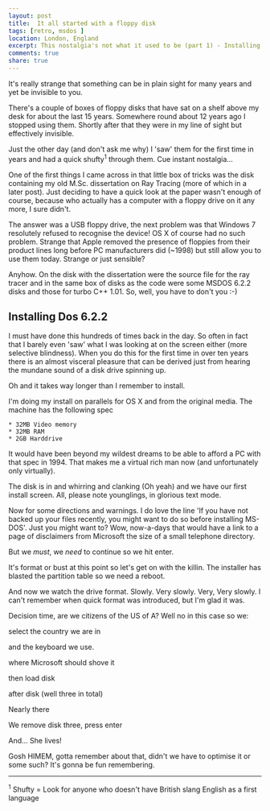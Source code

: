 ```yaml
---
layout: post
title:  It all started with a floppy disk
tags: [retro, msdos ]
location: London, England
excerpt: This nostalgia's not what it used to be (part 1) - Installing MSDOS 6.2.2
comments: true
share: true
---
```


It's really strange that something can be in plain sight for many years and yet be invisible to you.

There's a couple of boxes of floppy disks that have sat on a shelf above my desk for about the last 15 years. Somewhere round about 12 years ago I stopped using them. Shortly after that they were in my line of sight but effectively invisible.

Just the other day (and don't ask me why) I 'saw' them for the first time in years and had a quick shufty<sup>1</sup> through them. Cue instant nostalgia...

One of the first things I came across in that little box of tricks was the disk containing my old M.Sc. dissertation on Ray Tracing (more of which in a later post). Just deciding to have a quick look at the paper wasn't enough of course, because who actually has a computer with a floppy drive on it any more, I sure didn't.

The answer was a USB floppy drive, the next problem was that Windows 7 resolutely refused to recognise the device! OS X of course had no such problem. Strange that Apple removed the presence of floppies from their product lines long before PC manufacturers did (~1998) but still allow you to use them today. Strange or just sensible?

Anyhow. On the disk with the dissertation were the source file for the ray tracer and in the same box of disks as the code were some MSDOS 6.2.2 disks and those for turbo C++ 1.01. So, well, you have to don't you :-)

Installing Dos 6.2.2
--------------------

I must have done this hundreds of times back in the day. So often in fact that I barely even 'saw' what I was looking at on the screen either (more selective blindness). When you do this for the first time in over ten years there is an almost visceral pleasure that can be derived just from hearing the mundane sound of a disk drive spinning up.

Oh and it takes way longer than I remember to install.

I'm doing my install on parallels for OS X and from the original media. The machine has the following spec

	* 32MB Video memory
	* 32MB RAM
	* 2GB Harddrive

It would have been beyond my wildest dreams to be able to afford a PC with that spec in 1994. That makes me a virtual rich man now (and unfortunately only virtually).

The disk is in and whirring and clanking (Oh yeah) and we have our first install screen. All, please note younglings, in glorious text mode.



<div class="dbImg centeredImg dos" data-src="2012-07-21/001.png" ></div>


Now for some directions and warnings. I do love the line 'If you have not backed up your files recently, you might want to do so before installing MS-DOS'. Just you might want to? Wow, now-a-days that would have a link to a page of disclaimers from Microsoft the size of a small telephone directory.

<div class="dbImg centeredImg dos" data-src="2012-07-21/002.png" ></div>


But we *must*, we _need_ to continue so we hit enter.

<div class="dbImg centeredImg dos" data-src="2012-07-21/003.png" ></div>

It's format or bust at this point so let's get on with the killin. The installer has blasted the partition table so we need a reboot.

<div class="dbImg centeredImg dos" data-src="2012-07-21/004.png" ></div>

And now we watch the drive format. Slowly. Very slowly. Very, Very slowly. I can't remember when quick format was introduced, but I'm glad it was.

<div class="dbImg centeredImg dos" data-src="2012-07-21/005.png" ></div>

Decision time, are we citizens of the US of A? Well no in this case so we:

<div class="dbImg centeredImg dos" data-src="2012-07-21/006.png" ></div>


select the country we are in

<div class="dbImg centeredImg dos" data-src="2012-07-21/007.png" ></div>

and the keyboard we use.

<div class="dbImg centeredImg dos" data-src="2012-07-21/008.png" ></div>

where Microsoft should shove it

<div class="dbImg centeredImg dos" data-src="2012-07-21/009.png" ></div>

then load disk

<div class="dbImg centeredImg dos" data-src="2012-07-21/010.png" ></div>

after disk (well three in total)

<div class="dbImg centeredImg dos" data-src="2012-07-21/011.png" ></div>


Nearly there 

<div class="dbImg centeredImg dos" data-src="2012-07-21/012.png" ></div>


We remove disk three, press enter

<div class="dbImg centeredImg dos" data-src="2012-07-21/013.png" ></div>


And... She lives!

<div class="dbImg centeredImg dos" data-src="2012-07-21/014.png" ></div>


Gosh HIMEM, gotta remember about that, didn't we have to optimise it or some such? It's gonna be fun remembering.

* * *

<sup>1</sup> Shufty = Look for anyone who doesn't have British slang English as a first language

